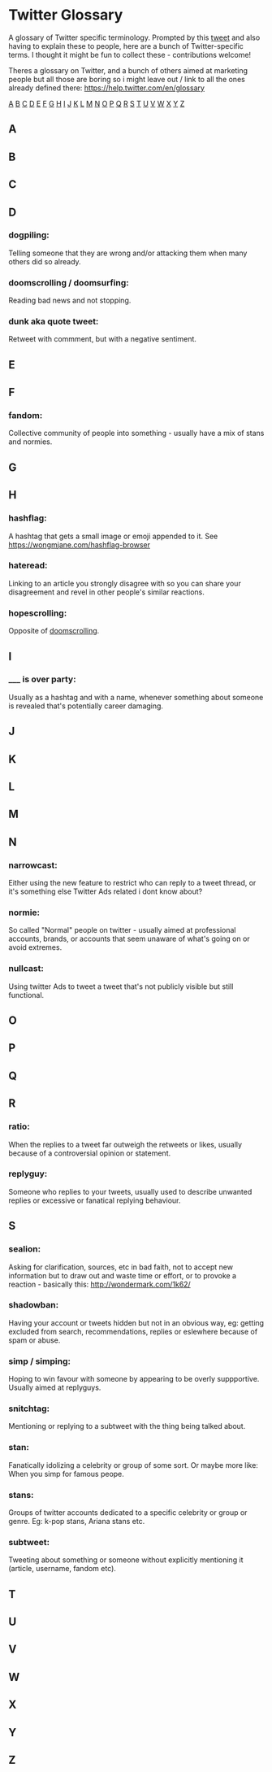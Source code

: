 # Twitter Glossary
A glossary of Twitter specific terminology. Prompted by this [tweet](https://twitter.com/jayholler/status/1266021381298221056) and also having to explain these to people, here are a bunch of Twitter-specific terms. I thought it might be fun to collect these - contributions welcome!

Theres a glossary on Twitter, and a bunch of others aimed at marketing people but all those are boring so i might leave out / link to all the ones already defined there: https://help.twitter.com/en/glossary


[A](#A) [B](#B) [C](#C) [D](#D) [E](#E) [F](#F) [G](#G) [H](#H) [I](#I) [J](#J) [K](#K) [L](#L) [M](#M) [N](#N) [O](#O) [P](#P) [Q](#Q) [R](#R) [S](#S) [T](#T) [U](#U) [V](#V) [W](#W) [X](#X) [Y](#Y) [Z](#Z)

## A


## B


## C


## D

### dogpiling: 
Telling someone that they are wrong and/or attacking them when many others did so already.

### doomscrolling / doomsurfing: 
Reading bad news and not stopping.

### dunk aka quote tweet:
Retweet with commment, but with a negative sentiment.

## E


## F

### fandom: 
Collective community of people into something - usually have a mix of stans and normies.

## G


## H

### hashflag: 
A hashtag that gets a small image or emoji appended to it. See <https://wongmjane.com/hashflag-browser>

### hateread: 
Linking to an article you strongly disagree with so you can share your disagreement and revel in other people's similar reactions.

### hopescrolling:

Opposite of [doomscrolling](#doomscrolling-doomsurfing).

## I

### ___ is over party: 
Usually as a hashtag and with a name, whenever something about someone is revealed that's potentially career damaging.

## J


## K


## L


## M


## N

### narrowcast: 
Either using the new feature to restrict who can reply to a tweet thread, or it's something else Twitter Ads related i dont know about?

### normie: 
So called "Normal" people on twitter - usually aimed at professional accounts, brands, or accounts that seem unaware of what's going on or avoid extremes.

### nullcast: 
Using twitter Ads to tweet a tweet that's not publicly visible but still functional.

## O


## P


## Q


## R

### ratio: 
When the replies to a tweet far outweigh the retweets or likes, usually because of a controversial opinion or statement.

### replyguy: 
Someone who replies to your tweets, usually used to describe unwanted replies or excessive or fanatical replying behaviour.

## S

### sealion: 
Asking for clarification, sources, etc in bad faith, not to accept new information but to draw out and waste time or effort, or to provoke a reaction - basically this: <http://wondermark.com/1k62/>

### shadowban: 
Having your account or tweets hidden but not in an obvious way, eg: getting excluded from search, recommendations, replies or eslewhere because of spam or abuse.

### simp / simping: 
Hoping to win favour with someone by appearing to be overly suppportive. Usually aimed at replyguys.

### snitchtag: 
Mentioning or replying to a subtweet with the thing being talked about.

### stan: 
Fanatically idolizing a celebrity or group of some sort. Or maybe more like: When you simp for famous peope.

### stans: 
Groups of twitter accounts dedicated to a specific celebrity or group or genre. Eg: k-pop stans, Ariana stans etc.

### subtweet: 
Tweeting about something or someone without explicitly mentioning it (article, username, fandom etc).

## T


## U


## V


## W


## X


## Y


## Z
